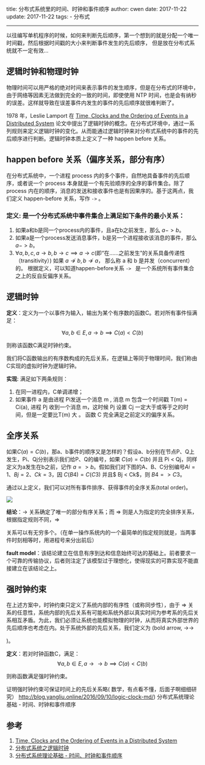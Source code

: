 title: 分布式系统里的时间、时钟和事件顺序
author: cwen
date:  2017-11-22
update:  2017-11-22
tags:
    - 分布式

---
以往编写单机程序的时候，如何来判断先后顺序，第一个想到的就是分配一个唯一时间戳，然后根据时间戳的大小来判断事件发生的先后顺序， 但是放在分布式系统就不一定有效...  <!--more-->

## 逻辑时钟和物理时钟

物理时间可以用严格的绝对时间来表示事件的发生顺序，但是在分布式的环境中，由于网络等因素无法做到完全的一致的时间，即使使用 NTP 时间，也是会有纳秒的误差。这样就导致在误差事件内发生的事件的先后顺序就很难判断了。

1978 年，Leslie Lamport  在 [Time, Clocks and the Ordering of Events in a Distributed System](http://amturing.acm.org/p558-lamport.pdf) 论文中提出了逻辑时钟的概念。在分布式环境中，通过一系列规则来定义逻辑时钟的变化。从而能通过逻辑时钟来对分布式系统中的事件的先后顺序进行判断。逻辑时钟本质上定义了一种 happen before 关系。

## happen before 关系（偏序关系，部分有序）

在分布式系统中，一个进程 process 内的多个事件，自然地具备事件的先后顺序，或者说一个 process 本身就是一个有先验顺序的全序的事件集合。除了 process 内在的顺序，消息的发送和接收事件也是有因果序的。基于这两点，我们定义 happen-before 关系，写作 `->` 。
### **定义**: 是一个分布式系统中事件集合上满足如下条件的最小关系：
1. 如果a和b是同一个process内的事件，且a在b之前发生，那么 $a->b$。
2. 如果a是一个process发送消息事件，b是另一个进程接收该消息的事件，那么$a->b$。
3. $∀a,b,c,a→b,b→c⟹a→c ($即“在……之前发生”的关系具备传递性（transitivity）)
如果 $a↛b,b↛a$， 那么称 a 和 b 是并发（concurrent）的。
根据定义，可以知道happen-before关系 `-> ` 是一个系统所有事件集合之上的反自反偏序关系。

## 逻辑时钟

**定义**：定义为一个以事件为输入，输出为某个有序数的函数C。若对所有事件恒满足：

$$∀a,b\in E,a→b⟹C(a)<C(b)$$

则称该函数C满足时钟约束。

我们将C函数输出的有序数构成的先后关系，在逻辑上等同于物理时间，我们称由C实现的虚拟时钟为逻辑时钟。

**实现**: 满足如下两条规则：

1. 在同一进程内，C单调递增；
2. 如果事件 a 是由进程 Pi发送一个消息 m , 消息 m 包含一个时间戳 T(m) = Ci(a), 进程 Pj 收到一个消息 m，这时候 Pj 设置 Cj 一定大于或等于之的时间，但是一定要比T(m) 大 。
函数 C 完全满足之前定义的偏序关系。

## 全序关系

如果$C(a) = C(b)$，那a、b事件的顺序又是怎样的？假设a、b分别在节点P、Q上发生，Pi、Qj分别表示我们给P、Q的编号，如果 $C(a) = C(b)$ 并且 Pi < Qj，同样定义为a发生在b之前，记作 $a => b$。假如我们对下图的A、B、C分别编号$Ai = 1、Bj = 2、Ck = 3$，因 $C(B4) = C(C3)$ 并且$ Bj < Ck$，则 $B4 => C3$。

通过以上定义，我们可以对所有事件排序、获得事件的全序关系(total order)。

![](http://7xnp02.com1.z0.glb.clouddn.com/Screen%20Shot%202017-10-22%20at%205.35.32%20PM.png)

**结论**：→ 关系确定了唯一的部分有序关系；而 ⇒ 则是人为指定的完全排序关系，根据指定规则不同，⇒

关系可以有无穷多个。（在单一操作系统内的一个最简单的指定规则就是，当两事件时刻相等时，用进程号来分出前后）

**fault model**：该结论建立在信息有序到达和信息始终可达的基础上。前者要求一个可靠的传输协议，后者则注定了该模型过于理想化，使得现实的可靠实现不能直接建立在该结论之上。

## 强时钟约束

在上述方案中，时钟约束只定义了系统内部的有序性（或称同步性），由于 $⇒$
关系的任意性，系统内部的先后关系有可能和系统外部以真实时间为参考系的先后关系相互矛盾。为此，我们必须让系统也能模拟物理的时钟，从而将真实外部世界的先后顺序也考虑在内。处于系统外部的先后关系，我们定义为 (bold arrow, →→

)。

**定义**：若对时钟函数C，满足：
$$ ∀a,b\in E,a→→b⟹C(a)<C(b)$$

则称函数满足强时钟约束。

证明强时钟约束可保证时间上的先后关系略( 数学，有点看不懂，后面子啊细细研究）
http://blog.yangliu.online/2016/09/10/logic-clock-md/)
分布式系统理论基础 - 时间、时钟和事件顺序

## 参考

1. [Time, Clocks and the Ordering of Events in a Distributed System](http://amturing.acm.org/p558-lamport.pdf)
2. [分布式系统之逻辑时钟](http://blog.yangliu.online/2016/09/10/logic-clock-md/)
3. [分布式系统理论基础 - 时间、时钟和事件顺序](http://www.cnblogs.com/bangerlee/p/5448766.html)


